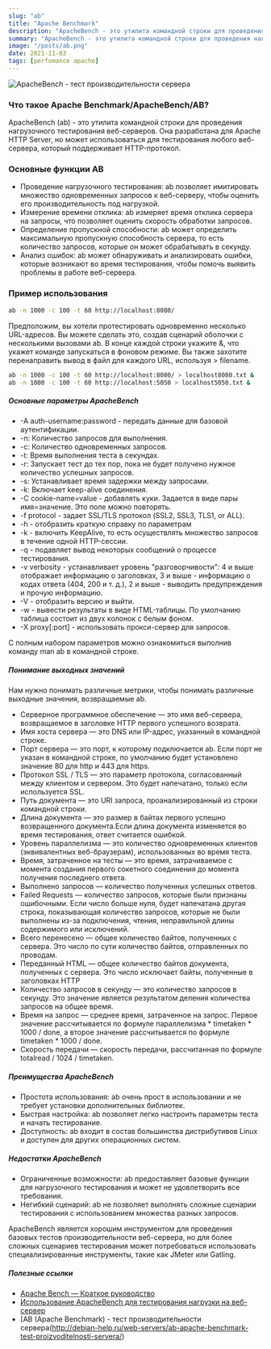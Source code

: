 ```yaml
---
slug: "ab"
title: "Apache Benchmark"
description: "ApacheBench - это утилита командной строки для проведения нагрузочного тестирования веб-серверов. Она разработана для Apache HTTP Server, но может использоваться для любого веб-сервера."
summary: "ApacheBench - это утилита командной строки для проведения нагрузочного тестирования веб-серверов. Она разработана для Apache HTTP Server, но может использоваться для любого веб-сервера."
image: "/posts/ab.png"
date: 2021-11-03
tags: [perfomance apache]
---
```


![ApacheBench - тест производительности сервера](/posts/ab.png "ApacheBench - тест производительности сервера")

### Что такое Apache Benchmark/ApacheBench/AB?
ApacheBench (ab) - это утилита командной строки для проведения нагрузочного тестирования веб-серверов. Она разработана для Apache HTTP Server, но может использоваться для тестирования любого веб-сервера, который поддерживает HTTP-протокол.

### Основные функции AB
- Проведение нагрузочного тестирования: ab позволяет имитировать множество одновременных запросов к веб-серверу, чтобы оценить его производительность под нагрузкой.
- Измерение времени отклика: ab измеряет время отклика сервера на запросы, что позволяет оценить скорость обработки запросов.
- Определение пропускной способности: ab может определить максимальную пропускную способность сервера, то есть количество запросов, которые он может обрабатывать в секунду.
- Анализ ошибок: ab может обнаруживать и анализировать ошибки, которые возникают во время тестирования, чтобы помочь выявить проблемы в работе веб-сервера.

### Пример использования
```sh
ab -n 1000 -c 100 -t 60 http://localhost:8080/
```

Предположим, вы хотели протестировать одновременно несколько URL-адресов. Вы можете сделать это, создав сценарий оболочки с несколькими вызовами ab. В конце каждой строки укажите &, что укажет команде запускаться в фоновом режиме. Вы также захотите перенаправить вывод в файл для каждого URL, используя > filename. 
```sh
ab -n 1000 -c 100 -t 60 http://localhost:8080/ > localhost8080.txt &
ab -n 1000 -c 100 -t 60 http://localhost:5050 > localhost5050.txt &
```

##### Основные параметры ApacheBench
- -A auth-username:password - передать данные для базовой аутентификации.
- -n: Количество запросов для выполнения.
- -c: Количество одновременных запросов.
- -t: Время выполнения теста в секундах.
- -r: Запускает тест до тех пор, пока не будет получено нужное количество успешных запросов.
- -s: Устанавливает время задержки между запросами.
- -k: Включает keep-alive соединения.
- -С cookie-name=value - добавлять куки. Задается в виде пары имя=значение. Это поле можно повторять.
- -f protocol - задает SSL/TLS протокол (SSL2, SSL3, TLS1, or ALL).
- -h - отобразить краткую справку по параметрам
- -k - включить KeepAlive, то есть осуществлять множество запросов в течение одной HTTP-сессии.
- -q - подавляет вывод некоторых сообщений о процессе тестирования.
- -v verbosity - устанавливает уровень "разговорчивости": 4 и выше отображает информацию о заголовках, 3 и выше - информацию о кодах ответа (404, 200 и т. д.), 2 и выше - выводить предупреждения и прочую информацию.
- -V - отобразить версию и выйти.
- -w - вывести результаты в виде HTML-таблицы. По умолчанию таблица состоит из двух колонок с белым фоном.
- -X proxy[:port] - использовать прокси-сервер для запросов.

С полным набором параметров можно ознакомиться выполнив команду man ab в командной строке.

##### Понимание выходных значений
Нам нужно понимать различные метрики, чтобы понимать различные выходные значения, возвращаемые ab.
- Серверное программное обеспечение — это имя веб-сервера, возвращаемое в заголовке HTTP первого успешного возврата.
- Имя хоста сервера — это DNS или IP-адрес, указанный в командной строке.
- Порт сервера — это порт, к которому подключается ab. Если порт не указан в командной строке, по умолчанию будет установлено значение 80 для http и 443 для https.
- Протокол SSL / TLS — это параметр протокола, согласованный между клиентом и сервером. Это будет напечатано, только если используется SSL.
- Путь документа — это URI запроса, проанализированный из строки командной строки.
- Длина документа — это размер в байтах первого успешно возвращенного документа.Если длина документа изменяется во время тестирования, ответ считается ошибкой.
- Уровень параллелизма — это количество одновременных клиентов (эквивалентных веб-браузерам), использованных во время теста.
- Время, затраченное на тесты — это время, затрачиваемое с момента создания первого сокетного соединения до момента получения последнего ответа.
- Выполнено запросов — количество полученных успешных ответов.
- Failed Requests — количество запросов, которые были признаны ошибочными. Если число больше нуля, будет напечатана другая строка, показывающая количество запросов, которые не были выполнены из-за подключения, чтения, неправильной длины содержимого или исключений.
- Всего перенесено — общее количество байтов, полученных с сервера. Это число по сути количество байтов, отправленных по проводам.
- Переданный HTML — общее количество байтов документа, полученных с сервера. Это число исключает байты, полученные в заголовках HTTP
- Количество запросов в секунду — это количество запросов в секунду. Это значение является результатом деления количества запросов на общее время.
- Время на запрос — среднее время, затраченное на запрос. Первое значение рассчитывается по формуле параллелизма * timetaken * 1000 / done, а второе значение рассчитывается по формуле timetaken * 1000 / done.
- Скорость передачи — скорость передачи, рассчитанная по формуле totalread / 1024 / timetaken.

##### Преимущества ApacheBench
- Простота использования: ab очень прост в использовании и не требует установки дополнительных библиотек.
- Быстрая настройка: ab позволяет легко настроить параметры теста и начать тестирование.
- Доступность: ab входит в состав большинства дистрибутивов Linux и доступен для других операционных систем.

##### Недостатки ApacheBench
- Ограниченные возможности: ab предоставляет базовые функции для нагрузочного тестирования и может не удовлетворить все требования.
- Негибкий сценарий: ab не позволяет выполнять сложные сценарии тестирования с использованием множества разных запросов.

ApacheBench является хорошим инструментом для проведения базовых тестов производительности веб-сервера, но для более сложных сценариев тестирования может потребоваться использовать специализированные инструменты, такие как JMeter или Gatling.

##### Полезные ссылки
- [Apache Bench — Краткое руководство](https://coderlessons.com/tutorials/kachestvo-programmnogo-obespecheniia/izuchite-apache-bench/apache-bench-kratkoe-rukovodstvo)
- [Использование ApacheBench для тестирования нагрузки на веб-сервер](https://blog.sedicomm.com/2018/03/22/ispolzovanie-apache-bench-dlya-testirovaniya-nagruzki-na-veb-server/)
- [AB (Apache Benchmark) - тест производительности сервера(http://debian-help.ru/web-servers/ab-apache-benchmark-test-proizvoditelnosti-servera/)